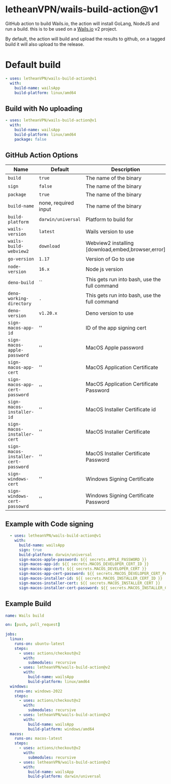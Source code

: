 # letheanVPN/wails-build-action@v1
GitHub action to build Wails.io, the action will install GoLang, NodeJS and run a build.
this is to be used on a [Wails.io](https://wails.io) v2 project.

By default, the action will build and upload the results to github, on a tagged build it will also upload to the release.

# Default build
```yaml
- uses: letheanVPN/wails-build-action@v1
  with:
    build-name: wailsApp
    build-platform: linux/amd64
```

## Build with No uploading

```yaml
- uses: letheanVPN/wails-build-action@v1
  with:
    build-name: wailsApp
    build-platform: linux/amd64
    package: false
```
## GitHub Action Options

| Name                                 | Default              | Description                                        |
|--------------------------------------|----------------------|----------------------------------------------------|
| `build`                              | `true`               | The name of the binary                             |
| `sign`                               | `false`              | The name of the binary                             |
| `package`                            | `true`               | The name of the binary                             |
| `build-name`                         | none, required input | The name of the binary                             |
| `build-platform`                     | `darwin/universal`   | Platform to build for                              |
| `wails-version`                      | `latest`             | Wails version to use                               |
| `wails-build-webview2`               | `download`           | Webview2 installing [download,embed,browser,error] |
| `go-version`                         | `1.17`               | Version of Go to use                               |
| `node-version`                       | `16.x`               | Node js version                                    |
| `deno-build`                         | ``                   | This gets run into bash, use the full command      |
| `deno-working-directory`             | `.`                  | This gets run into bash, use the full command      |
| `deno-version`                       | `v1.20.x`            | Deno version to use                                |
| `sign-macos-app-id`                  | ''                   | ID of the app signing cert                         |
| `sign-macos-apple-password`          | ''                   | MacOS Apple password                               |
| `sign-macos-app-cert`                | ''                   | MacOS Application Certificate                      |
| `sign-macos-app-cert-password`       | ''                   | MacOS Application Certificate Password             |
| `sign-macos-installer-id`            | ''                   | MacOS Installer Certificate id                     |
| `sign-macos-installer-cert`          | ''                   | MacOS Installer Certificate                        |
| `sign-macos-installer-cert-password` | ''                   | MacOS Installer Certificate Password               |
| `sign-windows-cert`                  | ''                   | Windows Signing Certificate                        |
| `sign-windows-cert-passowrd`         | ''                   | Windows Signing Certificate Password               |

## Example with Code signing

```yaml
  - uses: letheanVPN/wails-build-action@v1
    with:
      build-name: wailsApp
      sign: true
      build-platform: darwin/universal
      sign-macos-apple-password: ${{ secrets.APPLE_PASSWORD }}
      sign-macos-app-id: ${{ secrets.MACOS_DEVELOPER_CERT_ID }}
      sign-macos-app-cert: ${{ secrets.MACOS_DEVELOPER_CERT }}
      sign-macos-app-cert-password: ${{ secrets.MACOS_DEVELOPER_CERT_PASSWORD }}
      sign-macos-installer-id: ${{ secrets.MACOS_INSTALLER_CERT_ID }}
      sign-macos-installer-cert: ${{ secrets.MACOS_INSTALLER_CERT }}
      sign-macos-installer-cert-password: ${{ secrets.MACOS_INSTALLER_CERT_PASSWORD }}
```

## Example Build

```yaml
name: Wails build

on: [push, pull_request]
 
jobs:
  linux:
    runs-on: ubuntu-latest
    steps:
      - uses: actions/checkout@v2
        with:
          submodules: recursive
      - uses: letheanVPN/wails-build-action@v2
        with:
          build-name: wailsApp
          build-platform: linux/amd64
  windows:
    runs-on: windows-2022
    steps:
      - uses: actions/checkout@v2
        with:
          submodules: recursive
      - uses: letheanVPN/wails-build-action@v2
        with:
          build-name: wailsApp
          build-platform: windows/amd64
  macos:
    runs-on: macos-latest
    steps:
      - uses: actions/checkout@v2
        with:
          submodules: recursive
      - uses: letheanVPN/wails-build-action@v2
        with:
          build-name: wailsApp
          build-platform: darwin/universal
```
